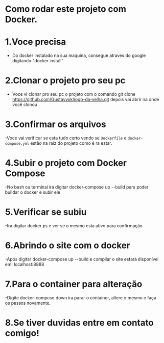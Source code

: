 # Como rodar este projeto com Docker.

# 1.Voce precisa 

- Do docker instalado na sua maquina, consegue atraves do google digitando "docker install"

# 2.Clonar o projeto pro seu pc        

- Voce vi clonar pro seu pc o projeto com o comando git clone https://github.com/Gustavvok/jogo-da-velha.git depois vai abrir na onde você clonou

# 3.Confirmar os arquivos 

-Voce vai verificar se esta tudo certo vendo se `Dockerfile` e `docker-compose.yml` estão na raiz do projeto como é ra estar.

# 4.Subir o projeto com Docker Compose

-No bash ou terminal irá digitar docker-compose up --build para poder buildar o docker e subir ele

# 5.Verificar se subiu

-Ira digitar docker ps e ver se o mesmo esta ativo para confirmação

# 6.Abrindo o site com o docker

-Após digitar docker-compose up --build e compilar o site estará disponível em: localhost:8888 

# 7.Para o container para alteração

-Digite docker-compose down ira parar o container, altere o mesmo e faça os passos novamente.

# 8.Se tiver duvidas entre em contato comigo!
